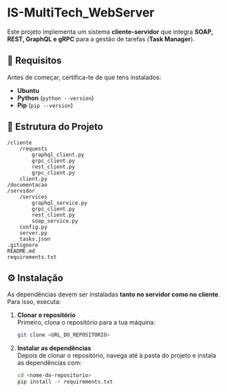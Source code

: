 # IS-MultiTech_WebServer

Este projeto implementa um sistema **cliente-servidor** que integra **SOAP, REST, GraphQL e gRPC** para a gestão de tarefas (**Task Manager**).

## 📌 Requisitos

Antes de começar, certifica-te de que tens instalados:

- **Ubuntu**
- **Python** (`python --version`)
- **Pip** (`pip --version`)

## 📂 Estrutura do Projeto

```
/cliente
    /requests
        graphql_client.py
        grpc_client.py
        rest_client.py
        grpc_client.py
    client.py
/documentacao
/servidor
    /services
        graphql_service.py
        grpc_client.py
        rest_client.py
        soap_service.py
    config.py
    server.py
    tasks.json
.gitignore
README.md
requirements.txt
```

## ⚙️ Instalação

As dependências devem ser instaladas **tanto no servidor como no cliente**. Para isso, executa:

1. **Clonar o repositório**  
   Primeiro, clona o repositório para a tua máquina:

   ```sh
   git clone <URL_DO_REPOSITORIO>
   ```

2. **Instalar as dependências**  
   Depois de clonar o repositório, navega até à pasta do projeto e instala as dependências com:

   ```sh
   cd <nome-do-repositorio>
   pip install -r requirements.txt
   ```
